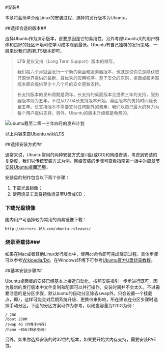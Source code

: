 #安装#

本章将会简单介绍Linux的安装过程，选择的发行版本为Ubuntu。

##选择合适的版本##

选择Ubuntu作为演示版本，首要原因是它的易用性，另外考虑Ubuntu大的用户群体和良好的社区环境可使学习成本降到最低。Ubuntu有自己独特的发行策略，一般来说我们选择LTS版本即可。

> **LTS** 是长支持（Long Term Support）版本的缩写。
>
> 我们每六个月就会发行一个新的桌面和服务器版本，也就是说你总是能获取开源世界提供的最新、最优秀的应用程序。基于安全的原则，桌面或服务器版本都会提供至少十八个月的安全更新支持。
>
> 长支持版本的发布周期是两年。长支持的桌面版本会提供三年的支持，服务器版本则为五年。不过从12.04长支持版本开始，桌面版本的支持时间延长至五年。长支持版本不需要支付任何额外的费用，我们以自己最大的努力为每个用户提供支持。另外，Ubuntu的版本升级都是免费的。

![ubuntu截至二零一三年四月的发布计划](https://raw.github.com/sodabiscuit/doc_and_trans/master/linux_guide_for_f2e/e2/resources/03-01.png)

以上内容来自[Ubuntu wiki/LTS](https://wiki.ubuntu.com/LTS/)

##选择安装方式##

通常来说，Ubuntu常用的两种安装方式是U盘(或CD)和网络安装，考虑到安装的复杂度，我们以传统安装方式为例，网络安装的步骤可查看指南第一版中对应章节[安装Ubuntu桌面环境](https://github.com/sodabiscuit/doc_and_trans/blob/master/linux_guide_for_f2e/e1/install_ubuntu_desktop.wiki)。

安装盘的制作包含以下两个步骤：

1. 下载光盘镜像；
2. 使用烧录工具将镜像烧录至U盘或CD；

### 下载光盘镜像 ###

国内用户可选择较为常用的网易镜像下载：

    http://mirrors.163.com/ubuntu-releases/

### 烧录至载体###

如果在Mac或者其他Linux发行版本中，使用``dd``命令即可完成烧录过程。具体步骤可以参考[Wikipedia/Dd](http://en.wikipedia.org/wiki/Dd_\(Unix\))。在Windows环境下可参考[Ubuntu官方U盘烧录教程](http://www.ubuntu.com/download/help/create-a-usb-stick-on-windows)。

##基本安装步骤##

Ubuntu桌面版的安装已经基本上接近自动化，按照安装指引一步步进行既可，因为最新的发行版本中文件复制和配置可以并行操作，安装时间并不会太久。不过需要注意的是分区步骤，默认buntu的自动分区除去swap外，只会设置一个挂载点，即``/``，这样可能会对后期系统升级、更换带来影响，所在建议在分区步骤时选择手动分区。下面的分区方案可作为参考，以硬盘容量为120G为例：

    / 20G
    /boot 250M
    /swap 4G（约等于内存）
    /home ~95G(剩余空间)
    
另外，如果你选择安装的时32位的版本，如果要开始大内存支持，需要安装PAE包。
